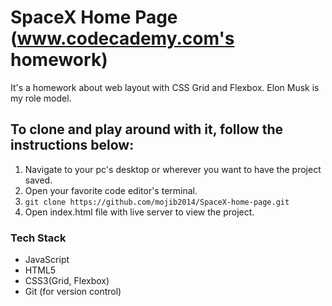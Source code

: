 # SpaceX Home Page (www.codecademy.com's homework)

It's a homework about web layout with CSS Grid and Flexbox.
Elon Musk is my role model.

## To clone and play around with it, follow the instructions below:

1. Navigate to your pc's desktop or wherever you want to have the project saved.
2. Open your favorite code editor's terminal.
3. `git clone https://github.com/mojib2014/SpaceX-home-page.git`
4. Open index.html file with live server to view the project.

### Tech Stack

- JavaScript
- HTML5
- CSS3(Grid, Flexbox)
- Git (for version control)

